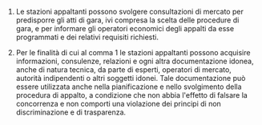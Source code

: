 1. Le stazioni appaltanti possono svolgere consultazioni di mercato per predisporre gli atti di gara, ivi compresa la scelta delle procedure di gara, e per informare gli operatori economici degli appalti da esse programmati e dei relativi requisiti richiesti.
 
2. Per le finalità di cui al comma 1 le stazioni appaltanti possono acquisire informazioni, consulenze, relazioni e ogni altra documentazione idonea, anche di natura tecnica, da parte di esperti, operatori di mercato, autorità indipendenti o altri soggetti idonei. Tale documentazione può essere utilizzata anche nella pianificazione e nello svolgimento della procedura di appalto, a condizione che non abbia l'effetto di falsare la concorrenza e non comporti una violazione dei principi di non discriminazione e di trasparenza.
